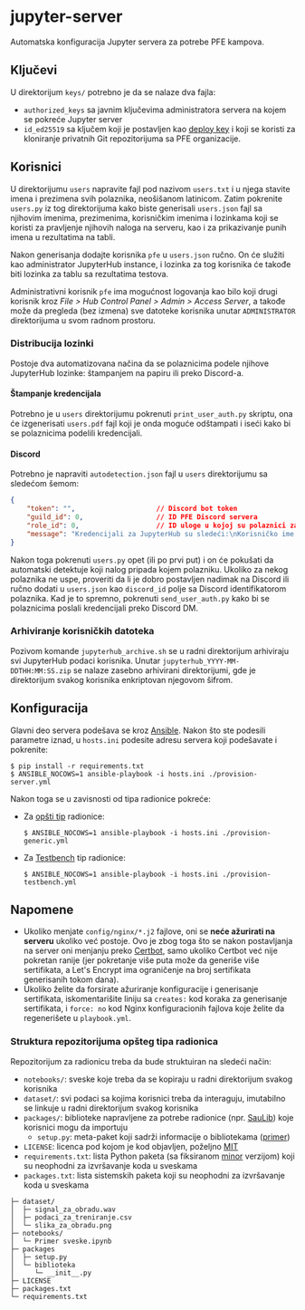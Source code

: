 # jupyter-server
Automatska konfiguracija Jupyter servera za potrebe PFE kampova.

## Ključevi
U direktorijum `keys/` potrebno je da se nalaze dva fajla:

- `authorized_keys` sa javnim ključevima administratora servera na kojem se pokreće Jupyter server
- `id_ed25519` sa ključem koji je postavljen kao [deploy key](https://docs.github.com/en/developers/overview/managing-deploy-keys#deploy-keys) i koji se koristi za kloniranje privatnih Git repozitorijuma sa PFE organizacije.

## Korisnici
U direktorijumu `users` napravite fajl pod nazivom `users.txt` i u njega stavite imena i prezimena svih polaznika, neošišanom latinicom. Zatim pokrenite `users.py` iz tog direktorijuma kako biste generisali `users.json` fajl sa njihovim imenima, prezimenima, korisničkim imenima i lozinkama koji se koristi za pravljenje njihovih naloga na serveru, kao i za prikazivanje punih imena u rezultatima na tabli.

Nakon generisanja dodajte korisnika `pfe` u `users.json` ručno. On će služiti kao administrator JupyterHub instance, i lozinka za tog korisnika će takođe biti lozinka za tablu sa rezultatima testova.

Administrativni korisnik `pfe` ima mogućnost logovanja kao bilo koji drugi korisnik kroz *File > Hub Control Panel > Admin > Access Server*, a takođe može da pregleda (bez izmena) sve datoteke korisnika unutar `ADMINISTRATOR` direktorijuma u svom radnom prostoru.

### Distribucija lozinki
Postoje dva automatizovana načina da se polaznicima podele njihove JupyterHub lozinke: štampanjem na papiru ili preko Discord-a.

#### Štampanje kredencijala
Potrebno je u `users` direktorijumu pokrenuti `print_user_auth.py` skriptu, ona će izgenerisati `users.pdf` fajl koji je onda moguće odštampati i iseći kako bi se polaznicima podelili kredencijali.

#### Discord
Potrebno je napraviti `autodetection.json` fajl u `users` direktorijumu sa sledećom šemom:
```json
{
    "token": "",                    // Discord bot token
    "guild_id": 0,                  // ID PFE Discord servera
    "role_id": 0,                   // ID uloge u kojoj su polaznici za koje se organizuje kamp
    "message": "Kredencijali za JupyterHub su sledeći:\nKorisničko ime: `{username}`\nLozinka: `{password}`"
}
```
Nakon toga pokrenuti `users.py` opet (ili po prvi put) i on će pokušati da automatski detektuje koji nalog pripada kojem polazniku. Ukoliko za nekog polaznika ne uspe, proveriti da li je dobro postavljen nadimak na Discord ili ručno dodati u `users.json` kao `discord_id` polje sa Discord identifikatorom polaznika. Kad je to spremno, pokrenuti `send_user_auth.py` kako bi se polaznicima poslali kredencijali preko Discord DM.

### Arhiviranje korisničkih datoteka

Pozivom komande `jupyterhub_archive.sh` se u radni direktorijum arhiviraju svi JupyterHub podaci korisnika. Unutar `jupyterhub_YYYY-MM-DDTHH:MM:SS.zip` se nalaze zasebno arhivirani direktorijumi, gde je direktorijum svakog korisnika enkriptovan njegovom šifrom.

## Konfiguracija
Glavni deo servera podešava se kroz [Ansible](https://www.ansible.com/). Nakon što ste podesili parametre iznad, u `hosts.ini` podesite adresu servera koji podešavate i pokrenite:
```console
$ pip install -r requirements.txt
$ ANSIBLE_NOCOWS=1 ansible-playbook -i hosts.ini ./provision-server.yml
```

Nakon toga se u zavisnosti od tipa radionice pokreće:

- Za [opšti tip](#struktura-repozitorijuma-opšteg-tipa-radionica) radionice:
    ```console
    $ ANSIBLE_NOCOWS=1 ansible-playbook -i hosts.ini ./provision-generic.yml
    ```

- Za [Testbench](https://github.com/pfe-rs/jupyter-testbench) tip radionice:
    ```console
    $ ANSIBLE_NOCOWS=1 ansible-playbook -i hosts.ini ./provision-testbench.yml
    ```

## Napomene
- Ukoliko menjate `config/nginx/*.j2` fajlove, oni se **neće ažurirati na serveru** ukoliko već postoje. Ovo je zbog toga što se nakon postavljanja na server oni menjanju preko [Certbot](https://certbot.eff.org/), samo ukoliko Certbot već nije pokretan ranije (jer pokretanje više puta može da generiše više sertifikata, a Let's Encrypt ima ograničenje na broj sertifikata generisanih tokom dana).
- Ukoliko želite da forsirate ažuriranje konfiguracije i generisanje sertifikata, iskomentarišite liniju sa `creates:` kod koraka za generisanje sertifikata, i `force: no` kod Nginx konfiguracionih fajlova koje želite da regenerišete u `playbook.yml`.

### Struktura repozitorijuma opšteg tipa radionica

Repozitorijum za radionicu treba da bude struktuiran na sledeći način:
- `notebooks/`: sveske koje treba da se kopiraju u radni direktorijum svakog korisnika
- `dataset/`: svi podaci sa kojima korisnici treba da interaguju, imutabilno se linkuje u radni direktorijum svakog korisnika
- `packages/`: biblioteke napravljene za potrebe radionice (npr. [SauLib](https://github.com/pfe-rs/sau-radionica/tree/master/SauLib)) koje korisnici mogu da importuju
  - `setup.py`: meta-paket koji sadrži informacije o bibliotekama ([primer](https://github.com/pfe-rs/dos-radionica/blob/master/packages/setup.py))
- `LICENSE`: licenca pod kojom je kod objavljen, poželjno [MIT](https://mit-license.org/)
- `requirements.txt`: lista Python paketa (sa fiksiranom [minor](https://semver.org/#summary) verzijom) koji su neophodni za izvršavanje koda u sveskama
- `packages.txt`: lista sistemskih paketa koji su neophodni za izvršavanje koda u sveskama

```
├─ dataset/
│  ├─ signal_za_obradu.wav
│  ├─ podaci_za_treniranje.csv
│  └─ slika_za_obradu.png
├─ notebooks/
│  └─ Primer sveske.ipynb
├─ packages
│  ├─ setup.py
│  └─ biblioteka
│     └─ __init__.py
├─ LICENSE
├─ packages.txt
└─ requirements.txt
```
